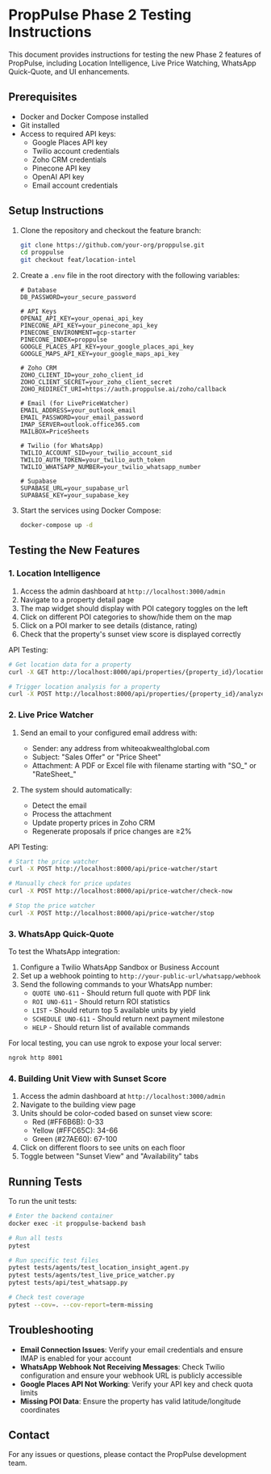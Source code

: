 # PropPulse Phase 2 Testing Instructions

This document provides instructions for testing the new Phase 2 features of PropPulse, including Location Intelligence, Live Price Watching, WhatsApp Quick-Quote, and UI enhancements.

## Prerequisites

- Docker and Docker Compose installed
- Git installed
- Access to required API keys:
  - Google Places API key
  - Twilio account credentials
  - Zoho CRM credentials
  - Pinecone API key
  - OpenAI API key
  - Email account credentials

## Setup Instructions

1. Clone the repository and checkout the feature branch:
   ```bash
   git clone https://github.com/your-org/proppulse.git
   cd proppulse
   git checkout feat/location-intel
   ```

2. Create a `.env` file in the root directory with the following variables:
   ```
   # Database
   DB_PASSWORD=your_secure_password

   # API Keys
   OPENAI_API_KEY=your_openai_api_key
   PINECONE_API_KEY=your_pinecone_api_key
   PINECONE_ENVIRONMENT=gcp-starter
   PINECONE_INDEX=proppulse
   GOOGLE_PLACES_API_KEY=your_google_places_api_key
   GOOGLE_MAPS_API_KEY=your_google_maps_api_key

   # Zoho CRM
   ZOHO_CLIENT_ID=your_zoho_client_id
   ZOHO_CLIENT_SECRET=your_zoho_client_secret
   ZOHO_REDIRECT_URI=https://auth.proppulse.ai/zoho/callback

   # Email (for LivePriceWatcher)
   EMAIL_ADDRESS=your_outlook_email
   EMAIL_PASSWORD=your_email_password
   IMAP_SERVER=outlook.office365.com
   MAILBOX=PriceSheets

   # Twilio (for WhatsApp)
   TWILIO_ACCOUNT_SID=your_twilio_account_sid
   TWILIO_AUTH_TOKEN=your_twilio_auth_token
   TWILIO_WHATSAPP_NUMBER=your_twilio_whatsapp_number

   # Supabase
   SUPABASE_URL=your_supabase_url
   SUPABASE_KEY=your_supabase_key
   ```

3. Start the services using Docker Compose:
   ```bash
   docker-compose up -d
   ```

## Testing the New Features

### 1. Location Intelligence

1. Access the admin dashboard at `http://localhost:3000/admin`
2. Navigate to a property detail page
3. The map widget should display with POI category toggles on the left
4. Click on different POI categories to show/hide them on the map
5. Click on a POI marker to see details (distance, rating)
6. Check that the property's sunset view score is displayed correctly

API Testing:
```bash
# Get location data for a property
curl -X GET http://localhost:8000/api/properties/{property_id}/location

# Trigger location analysis for a property
curl -X POST http://localhost:8000/api/properties/{property_id}/analyze-location
```

### 2. Live Price Watcher

1. Send an email to your configured email address with:
   - Sender: any address from whiteoakwealthglobal.com
   - Subject: "Sales Offer" or "Price Sheet"
   - Attachment: A PDF or Excel file with filename starting with "SO_" or "RateSheet_"

2. The system should automatically:
   - Detect the email
   - Process the attachment
   - Update property prices in Zoho CRM
   - Regenerate proposals if price changes are ≥2%

API Testing:
```bash
# Start the price watcher
curl -X POST http://localhost:8000/api/price-watcher/start

# Manually check for price updates
curl -X POST http://localhost:8000/api/price-watcher/check-now

# Stop the price watcher
curl -X POST http://localhost:8000/api/price-watcher/stop
```

### 3. WhatsApp Quick-Quote

To test the WhatsApp integration:

1. Configure a Twilio WhatsApp Sandbox or Business Account
2. Set up a webhook pointing to `http://your-public-url/whatsapp/webhook`
3. Send the following commands to your WhatsApp number:
   - `QUOTE UNO-611` - Should return full quote with PDF link
   - `ROI UNO-611` - Should return ROI statistics
   - `LIST` - Should return top 5 available units by yield
   - `SCHEDULE UNO-611` - Should return next payment milestone
   - `HELP` - Should return list of available commands

For local testing, you can use ngrok to expose your local server:
```bash
ngrok http 8001
```

### 4. Building Unit View with Sunset Score

1. Access the admin dashboard at `http://localhost:3000/admin`
2. Navigate to the building view page
3. Units should be color-coded based on sunset view score:
   - Red (#FF6B6B): 0-33
   - Yellow (#FFC65C): 34-66
   - Green (#27AE60): 67-100
4. Click on different floors to see units on each floor
5. Toggle between "Sunset View" and "Availability" tabs

## Running Tests

To run the unit tests:

```bash
# Enter the backend container
docker exec -it proppulse-backend bash

# Run all tests
pytest

# Run specific test files
pytest tests/agents/test_location_insight_agent.py
pytest tests/agents/test_live_price_watcher.py
pytest tests/api/test_whatsapp.py

# Check test coverage
pytest --cov=. --cov-report=term-missing
```

## Troubleshooting

- **Email Connection Issues**: Verify your email credentials and ensure IMAP is enabled for your account
- **WhatsApp Webhook Not Receiving Messages**: Check Twilio configuration and ensure your webhook URL is publicly accessible
- **Google Places API Not Working**: Verify your API key and check quota limits
- **Missing POI Data**: Ensure the property has valid latitude/longitude coordinates

## Contact

For any issues or questions, please contact the PropPulse development team.
